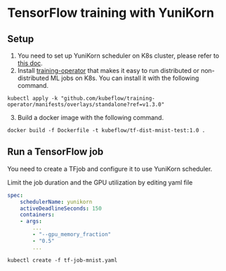 # TensorFlow training with YuniKorn

## Setup
1. You need to set up YuniKorn scheduler on K8s cluster, please refer to [this doc](https://yunikorn.apache.org/docs/#install).
2. Install [training-operator](https://github.com/kubeflow/training-operator) that makes it easy to run distributed 
   or non-distributed ML jobs on K8s. You can install it with the following command.
```   
kubectl apply -k "github.com/kubeflow/training-operator/manifests/overlays/standalone?ref=v1.3.0"
```
3. Build a docker image  with the following command.
```
docker build -f Dockerfile -t kubeflow/tf-dist-mnist-test:1.0 .
```

## Run a TensorFlow job
You need to create a TFjob and configure it to use YuniKorn scheduler.

Limit the job duration and the GPU utilization by editing yaml file
```yaml
spec:
    schedulerName: yunikorn
    activeDeadlineSeconds: 150
    containers:
    - args:
        ...
        - "--gpu_memory_fraction"
        - "0.5"
        ...

```

```
kubectl create -f tf-job-mnist.yaml
```